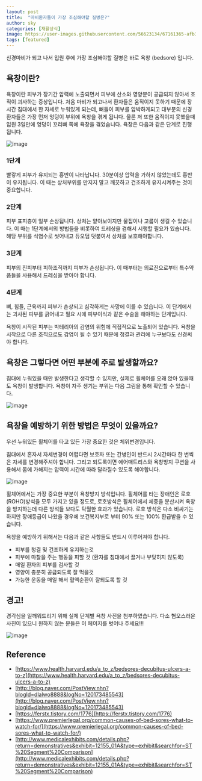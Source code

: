 ```yaml
---
layout: post
title:  "마비환자들이 가장 조심해야할 질병은?"
author: sky
categories: [재활상식]
image: https://user-images.githubusercontent.com/56623134/67161365-afb38d00-f394-11e9-99c7-54ecc7f6f588.png
tags: [featured]
--- 
```

신경마비가 되고 나서 입원 후에 가장 조심해야할 질병은 바로 욕창 (bedsore) 입니다.


## 욕창이란?

욕창이란 피부가 장기간 압력에 노출되면서 피부에 산소와 영양분이 공급되지 않아서 조직이 괴사하는 증상입니다. 처음 마비가 되고나서 환자들은 움직이지 못하기 때문에 장시간 침대에서 한 자세로 누워있게 되는데, 뼈들이 피부를 압박하게되고 대부분의 신경환자들은 가장 먼저 엉덩이 부위에 욕창을 겪게 됩니다. 물론 저 또한 움직이지 못했을때 입원 3일만에 엉덩이 꼬리뼈 쪽에 욕창을 겪었습니다. 
욕창은 다음과 같은 단계로 진행됩니다.


![image](https://user-images.githubusercontent.com/56623134/67161283-f785e480-f393-11e9-8935-c7b72f3f2dc5.png)
 
 
### 1단계
빨갛게 피부가 유지되는 홍반이 나타납니다. 30분이상 압력을 가하지 않았는데도 홍반이 유지됩니다. 이 때는 상처부위를 만지지 말고 깨끗하고 건조하게 유지시켜주는 것이 중요합니다.

### 2단계
피부 표피층이 일부 손상됩니다. 상처는 얕아보이지만 물집이나 고름이 생길 수 있습니다. 이 때는 1단계에서의 방법들을 비롯하여 드레싱을 겸해서 시행할 필요가 있습니다. 해당 부위를 식염수로 씻어내고 듀오덤 덧붙여서 상처를 보호해야합니다.

### 3단계
피부의 진피부터 피하조직까지 피부가 손상됩니다. 이 때부터는 의료진으로부터 특수약품들을 사용해서 드레싱을 받아야 합니다.

### 4단계
뼈, 힘들, 근육까지 피부가 손상되고 심각하게는 사망에 이를 수 있습니다. 이 단계에서는 괴사된 피부를 긁어내고 필요 시에 피부이식과 같은 수술을 해야하는 단계입니다.
 
 
욕창이 시작된 피부는 박테리아의 감염의 위험에 직접적으로 노출되어 있습니다. 욕창을 시작으로 다른 조직으로도 감염이 될 수 있기 때문에 청결과 관리에 누구보다도 신경써야 합니다.



## 욕창은 그렇다면 어떤 부분에 주로 발생할까요?
 
침대에 누워있을 때만 발생한다고 생각할 수 있지만, 실제로 휠체어를 오래 앉아 있을때도 욕창이 발생합니다. 욕창이 자주 생기는 부위는 다음 그림을 통해 확인할 수 있습니다.
 
 
![image](https://user-images.githubusercontent.com/56623134/67161289-04a2d380-f394-11e9-9290-3a954de16049.png)

 
## 욕창을 예방하기 위한 방법은 무엇이 있을까요?
 
우선 누워있든 휠체어를 타고 있든 가장 중요한 것은 체위변경입니다.
 
침대에서 혼자서 자세변경이 어렵다면 보호자  또는 간병인이 반드시 2시간마다 한 번씩은 자세를 변경해주셔야 합니다. 그리고 되도록이면 에어매트리스와 욕창방지 쿠션을 사용해서 몸에 가해지는 압력이 시간에 따라 달라질수 있도록 해야합니다.
 
![image](https://user-images.githubusercontent.com/56623134/71821958-eb7a0b00-30d6-11ea-9724-f6c02d06e107.png)

 
휠체어에서는 가장 중요한 부분이 욕창방지 방석입니다. 휠체어를 타는 장애인은 로호 (ROHO)방석을 모두 가지고 있을 정도로, 로호방석은 휠체어에서 체중을 분산시켜 욕창을 방지하는데 다른 방석들 보다도 탁월한 효과가 있습니다. 로호 방석은 다소 비싸기는 하지만 장애등급이 나왔을 경우에 보건복지부로 부터 90% 또는 100% 환급받을 수 있습니다.


욕창을 예방하기 위해서는 다음과 같은 사항들도 반드시 이루어져야 합니다.
 
 - 피부를 청결 및 건조하게 유지하는것
 - 피부에 마찰을 주는 행동을 피할 것 (환자를 침대에서 끌거나 부딪히지 않도록)
 - 매일 환자의 피부를 검사할 것
 - 영양이 충분히 공급되도록 잘 먹을것
 - 가능한 운동을 매일 해서 혈액순환이 잘되도록 할 것
 
 
## 경고!
경각심을 일깨워드리기 위해 실제 단계별 욕창 사진을 첨부하였습니다. 다소 혐오스러운 사진이 있으니 원하지 않는 분들은 이 페이지를 벗어나 주세요!!!
 
![image](https://user-images.githubusercontent.com/56623134/67161305-23a16580-f394-11e9-9f7b-e2d0c7a255aa.png)

 
## Reference
 - [https://www.health.harvard.edu/a_to_z/bedsores-decubitus-ulcers-a-to-z](https://www.health.harvard.edu/a_to_z/bedsores-decubitus-ulcers-a-to-z)
 - [http://blog.naver.com/PostView.nhn?blogId=dlalwo8888&logNo=120173485543](http://blog.naver.com/PostView.nhn?blogId=dlalwo8888&logNo=120173485543)
 - [https://ferstx.tistory.com/1776](https://ferstx.tistory.com/1776)
 - [https://www.premierlegal.org/common-causes-of-bed-sores-what-to-watch-for/](https://www.premierlegal.org/common-causes-of-bed-sores-what-to-watch-for/)
 - [http://www.medicalexhibits.com/details.php?return=demonstratives&exhibit=12155_01A&type=exhibit&searchfor=ST%20Segment%20Comparison](http://www.medicalexhibits.com/details.php?return=demonstratives&exhibit=12155_01A&type=exhibit&searchfor=ST%20Segment%20Comparison)
